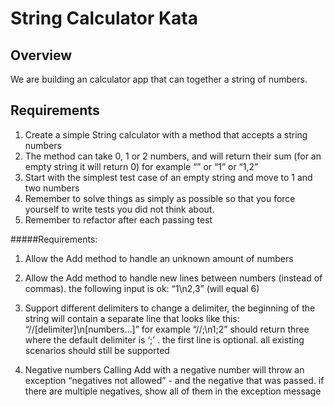 # String Calculator Kata

## Overview

We are building an calculator app that can together a string of numbers.

## Requirements

1. Create a simple String calculator with a method that accepts a string numbers
2. The method can take 0, 1 or 2 numbers,
   and will return their sum (for an empty string it will return 0) for example “” or “1” or “1,2”
3. Start with the simplest test case of an empty string and move to 1 and two numbers
4. Remember to solve things as simply as possible so that you force yourself to write tests
   you did not think about.
5. Remember to refactor after each passing test

#####Requirements:

1. Allow the Add method to handle an unknown amount of numbers
2. Allow the Add method to handle new lines between numbers (instead of commas).
   the following input is ok: “1\n2,3” (will equal 6)

3. Support different delimiters
   to change a delimiter, the beginning of the string will contain a separate line that looks like this:
   “//[delimiter]\n[numbers…]” for example “//;\n1;2” should return three where the default delimiter is ‘;’ .
   the first line is optional. all existing scenarios should still be supported
4. Negative numbers
   Calling Add with a negative number will throw an exception “negatives not allowed” - and the negative that was passed.
   if there are multiple negatives, show all of them in the exception message
